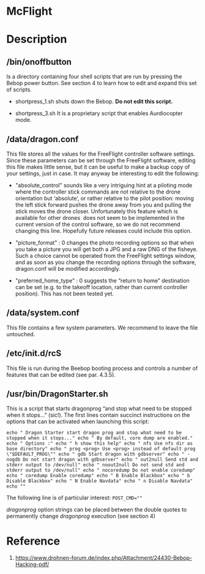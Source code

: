 # McFlight

Description
===========

/bin/onoffbutton
----------------
Is a directory containing four shell scripts that are run by pressing the Bebop power button. See section 4 to learn how to edit and expand this set of scripts.

* shortpress_1.sh
    shuts down the Bebop. **Do not edit this script.**

* shortpress_3.sh
    It is a proprietary script that enables Aurdiocopter mode.

/data/dragon.conf
-----------------
This file stores all the values for the FreeFlight controller software settings. Since these parameters can be set through the FreeFlight software, editing this file makes little sense, but it can be useful to make a backup copy of your settings, just in case. It may anyway be interesting to edit the following:
* "absolute_control"
    sounds like a very intriguing hint at a piloting mode where the controller stick commands are not relative to the drone orientation but ‘absolute’, or rather relative to the pilot position: moving the left stick forward pushes the drone away from you and pulling the stick moves the drone closer. Unfortunately this feature ­which is available for other drones ­ does not seem to be implemented in the current version of the control software, so we do not recommend changing this line. Hopefully future releases could include this option.

* "picture_format" : 0
    changes the photo recording options so that when you take a picture you will get both a JPG and a raw DNG of the fisheye. Such a choice cannot be operated from the FreeFlight settings window, and as soon as you change the recording options through the software, dragon.conf will be modified accordingly.

* "preferred_home_type" : 0
    suggests the “return to home” destination can be set (e.g. to the take­off location, rather than current controller position). This has not been tested yet.

/data/system.conf
-----------------
This file contains a few system parameters. We recommend to leave the file untouched.

/etc/init.d/rcS
---------------
This file is run during the Beebop booting process and controls a number of features that can be edited (see par. 4.3.5).

/usr/bin/DragonStarter.sh
-------------------------
This is a script that starts dragon­prog “and stop what need to be stopped when it stops..." (sic!).
The first lines contain succinct instructions on the options that can be activated when launching this script:

`echo " Dragon Starter start dragon prog and stop what need to be stopped when it stops..."
echo " By default, core dump are enabled."
echo " Options :"
echo " ­h show this help"
echo " ­nfs Use nfs dir as base directory"
echo " ­prog <prog> Use <prog> instead of default prog \"$DEFAULT_PROG\""
echo " ­gdb Start dragon with gdbserver"
echo " ­nogdb Do not start dragon with gdbserver"
echo " ­out2null Send std and stderr output to /dev/null"
echo " ­noout2null Do not send std and stderr output to /dev/null"
echo " ­nocoredump Do not enable coredump"
echo " ­coredump Enable coredump"
echo " ­B Enable Blackbox"
echo " ­b Disable Blackbox"
echo " ­N Enable Navdata"
echo " ­n Disable Navdata"
echo "­­­­­­­­­"`

The following line is of particular interest:
`POST_CMD=""`

*dragon­prog* option strings can be placed between the double quotes to permanently change *dragon­prog* execution (see section 4)

Reference
=========
1. https://www.drohnen-forum.de/index.php/Attachment/24430-Bebop-Hacking-pdf/
